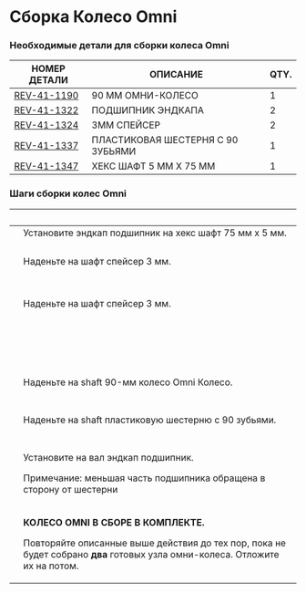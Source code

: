 # Сборка Колесо Omni

### Необходимые детали для сборки колеса Omni <a href="#neobkhodimye-detali-dlya-sborki-kolesa-omni" id="neobkhodimye-detali-dlya-sborki-kolesa-omni"></a>

| **НОМЕР ДЕТАЛИ**                                          | **ОПИСАНИЕ**                      | **QTY.** |
| --------------------------------------------------------- | --------------------------------- | -------- |
| ​[REV-41-1190](https://www.revrobotics.com/rev-41-1190/)​ | 90 ММ ОМНИ-КОЛЕСО                 | 1        |
| ​[REV-41-1322](https://www.revrobotics.com/rev-41-1322/)​ | ПОДШИПНИК ЭНДКАПА                 | 2        |
| ​[REV-41-1324](https://www.revrobotics.com/rev-41-1324/)​ | 3MM СПЕЙСЕР                       | 2        |
| ​[REV-41-1337](https://www.revrobotics.com/rev-41-1337/)​ | ПЛАСТИКОВАЯ ШЕСТЕРНЯ С 90 ЗУБЬЯМИ | 1        |
| ​[REV-41-1347](https://www.revrobotics.com/rev-41-1347/)​ | ХЕКС ШАФТ 5 ММ X 75 ММ            | 1        |

### Шаги сборки колес Omni <a href="#shagi-sborki-koles-omni" id="shagi-sborki-koles-omni"></a>

| ​                                                                                                                                                                                                                                                                                                              | ​                                                                                                                                                                                                        |
| -------------------------------------------------------------------------------------------------------------------------------------------------------------------------------------------------------------------------------------------------------------------------------------------------------------- | -------------------------------------------------------------------------------------------------------------------------------------------------------------------------------------------------------- |
| <img src="https://2589213514-files.gitbook.io/~/files/v0/b/gitbook-legacy-files/o/assets%2F-M5yw0n8IneF5-9ybLjT%2F-MHwkzAHlPtxx8ZdoSQt%2F-MHwnojQvJ1fVsB7qpBK%2FAdd%20Through%20Bore%201.svg?alt=media&#x26;token=37a7e462-8c25-4389-9e3e-e9d0e4e9492a" alt="" data-size="original">                           | Установите эндкап подшипник на хекс шафт 75 мм x 5 мм.                                                                                                                                                   |
| <p>​</p><p><img src="https://2589213514-files.gitbook.io/~/files/v0/b/gitbook-legacy-files/o/assets%2F-M5yw0n8IneF5-9ybLjT%2F-MHwkzAHlPtxx8ZdoSQt%2F-MHwloWjPmOLgkL3pWoD%2FAdd%20Spacer%201.svg?alt=media&#x26;token=a018fd2b-11e4-44ad-81b5-f52dea3ccb2b" alt="" data-size="original"></p>                    | Наденьте на шафт спейсер 3 мм.                                                                                                                                                                           |
| <p>​</p><p><img src="https://2589213514-files.gitbook.io/~/files/v0/b/gitbook-legacy-files/o/assets%2F-M5yw0n8IneF5-9ybLjT%2F-MHwkzAHlPtxx8ZdoSQt%2F-MHwnQkO-PMrtBidBlmW%2FAGD_BW%20-%20Add%20Spacer%202.svg?alt=media&#x26;token=b1f7bbb0-32bc-47a1-932b-1b6bf36a7194" alt="" data-size="original"></p>       | Наденьте на шафт спейсер 3 мм.                                                                                                                                                                           |
| <p>​</p><p><img src="https://2589213514-files.gitbook.io/~/files/v0/b/gitbook-legacy-files/o/assets%2F-M5yw0n8IneF5-9ybLjT%2F-MI4ysTFi9NBVobBOLUW%2F-MI5sSMtuYF05tIXv5_R%2FAGD-_OW%20-%20add%20ow.svg?alt=media&#x26;token=d956876f-55a1-441d-9ae3-3bc32e9ad61e" alt="" data-size="original"></p><p>​</p>      | <p>​</p><p>​</p><p>Наденьте на shaft 90-мм колесо Omni Колесо.</p>                                                                                                                                       |
| <p>​</p><p><img src="https://2589213514-files.gitbook.io/~/files/v0/b/gitbook-legacy-files/o/assets%2F-M5yw0n8IneF5-9ybLjT%2F-MI4ysTFi9NBVobBOLUW%2F-MI5soIB1UDPvpY-u62u%2FAGD-_OW%20-%20add%20gear.svg?alt=media&#x26;token=a2be4a36-dfd4-4ad4-98b3-5a3b6f56993b" alt="" data-size="original"></p>            | Наденьте на shaft пластиковую шестерню с 90 зубьями.                                                                                                                                                     |
| <p>​</p><p><img src="https://2589213514-files.gitbook.io/~/files/v0/b/gitbook-legacy-files/o/assets%2F-M5yw0n8IneF5-9ybLjT%2F-MI4ysTFi9NBVobBOLUW%2F-MI5t6_NdZtwhAx-kojH%2FAGD-_OW%20-%20add%202nd%20End%20Cap.svg?alt=media&#x26;token=311cc592-113a-4471-9840-3b229583b18b" alt="" data-size="original"></p> | <p>Установите на вал эндкап подшипник.</p><p>Примечание: меньшая часть подшипника обращена в сторону от шестерни</p>                                                                                     |
| <p>​</p><p><img src="https://2589213514-files.gitbook.io/~/files/v0/b/gitbook-legacy-files/o/assets%2F-M5yw0n8IneF5-9ybLjT%2F-MI4ysTFi9NBVobBOLUW%2F-MI5gwGk9tCwUPS2NWKs%2FAGD-_OW%20-%20Complete.svg?alt=media&#x26;token=876f7d39-96a2-4089-8d11-5095cdd63265" alt="" data-size="original"></p>              | <p><strong>КОЛЕСО OMNI В СБОРЕ В КОМПЛЕКТЕ.</strong></p><p>Повторяйте описанные выше действия до тех пор, пока не будет собрано <strong>два</strong> готовых узла омни-колеса. Отложите их на потом.</p> |

